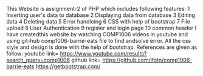 This Website is assignment-2 of PHP which includes following features:
1 Inserting user's data to database
2 Displaying data from database
3 Editing data 
4 Deleting data
5 Error handleing 
6 CSS with help of bootstrap
7 File upload
8 User Authentication 
9 register and login page
10 common header
I have createdthis website by watching COMP1006 videos in youtube and using git-hub comp1006-barrie-eats file to find andsolve error.
All the css style and design is done with the help of bootstrap. References are given as follow:
        youtube link= https://www.youtube.com/results?search_query=comp1006
        github link= https://github.com/ifotn/comp1006-barrie-eats
        https://getbootstrap.com/
